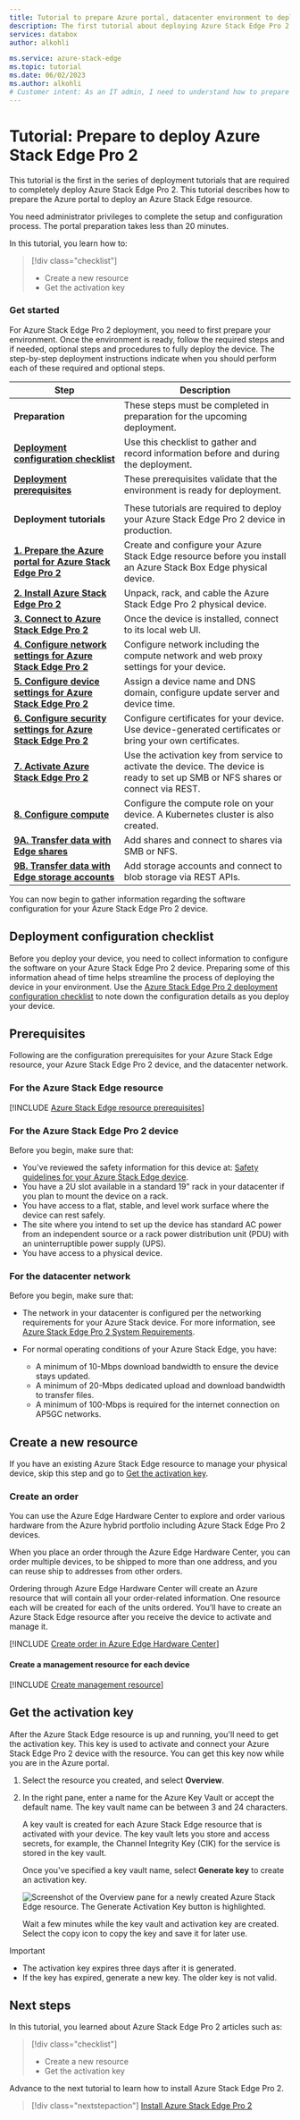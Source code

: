 ```yaml
---
title: Tutorial to prepare Azure portal, datacenter environment to deploy Azure Stack Edge Pro 2
description: The first tutorial about deploying Azure Stack Edge Pro 2 involves preparing the Azure portal.
services: databox
author: alkohli

ms.service: azure-stack-edge
ms.topic: tutorial
ms.date: 06/02/2023
ms.author: alkohli
# Customer intent: As an IT admin, I need to understand how to prepare the portal to deploy Azure Stack Edge Pro 2 so I can use it to transfer data to Azure. 
---
```

# Tutorial: Prepare to deploy Azure Stack Edge Pro 2 

This tutorial is the first in the series of deployment tutorials that are required to completely deploy Azure Stack Edge Pro 2. This tutorial describes how to prepare the Azure portal to deploy an Azure Stack Edge resource.

You need administrator privileges to complete the setup and configuration process. The portal preparation takes less than 20 minutes.

In this tutorial, you learn how to:

> [!div class="checklist"]
> * Create a new resource
> * Get the activation key

### Get started

For Azure Stack Edge Pro 2 deployment, you need to first prepare your environment. Once the environment is ready, follow the required steps and if needed, optional steps and procedures to fully deploy the device. The step-by-step deployment instructions indicate when you should perform each of these required and optional steps.

| Step | Description |
| --- | --- |
| **Preparation** |These steps must be completed in preparation for the upcoming deployment. |
| **[Deployment configuration checklist](#deployment-configuration-checklist)** |Use this checklist to gather and record information before and during the deployment. |
| **[Deployment prerequisites](#prerequisites)** |These prerequisites validate that the environment is ready for deployment. |
|  | |
|**Deployment tutorials** |These tutorials are required to deploy your Azure Stack Edge Pro 2 device in production. |
|**[1. Prepare the Azure portal for Azure Stack Edge Pro 2](azure-stack-edge-pro-2-deploy-prep.md)** |Create and configure your Azure Stack Edge resource before you install an Azure Stack Box Edge physical device. |
|**[2. Install Azure Stack Edge Pro 2](azure-stack-edge-pro-2-deploy-install.md)**|Unpack, rack, and cable the Azure Stack Edge Pro 2 physical device.  |
|**[3. Connect to Azure Stack Edge Pro 2](azure-stack-edge-pro-2-deploy-connect.md)** |Once the device is installed, connect to its local web UI.  |
|**[4. Configure network settings for Azure Stack Edge Pro 2](azure-stack-edge-pro-2-deploy-configure-network-compute-web-proxy.md)** |Configure network including the compute network and web proxy settings for your device.   |
|**[5. Configure device settings for Azure Stack Edge Pro 2](azure-stack-edge-pro-2-deploy-set-up-device-update-time.md)** |Assign a device name and DNS domain, configure update server and device time. |
|**[6. Configure security settings for Azure Stack Edge Pro 2](azure-stack-edge-pro-r-security.md)** |Configure certificates for your device. Use device-generated certificates or bring your own certificates.   |
|**[7. Activate Azure Stack Edge Pro 2](azure-stack-edge-pro-2-deploy-activate.md)** |Use the activation key from service to activate the device. The device is ready to set up SMB or NFS shares or connect via REST. |
|**[8. Configure compute](azure-stack-edge-pro-2-deploy-configure-compute.md)** |Configure the compute role on your device. A Kubernetes cluster is also created. |
|**[9A. Transfer data with Edge shares](./azure-stack-edge-gpu-deploy-add-shares.md)** |Add shares and connect to shares via SMB or NFS. |
|**[9B. Transfer data with Edge storage accounts](./azure-stack-edge-gpu-deploy-add-storage-accounts.md)** |Add storage accounts and connect to blob storage via REST APIs. |

You can now begin to gather information regarding the software configuration for your Azure Stack Edge Pro 2 device.

## Deployment configuration checklist

Before you deploy your device, you need to collect information to configure the software on your Azure Stack Edge Pro 2 device. Preparing some of this information ahead of time helps streamline the process of deploying the device in your environment. Use the [Azure Stack Edge Pro 2 deployment configuration checklist](azure-stack-edge-pro-2-deploy-checklist.md) to note down the configuration details as you deploy your device.


## Prerequisites

Following are the configuration prerequisites for your Azure Stack Edge resource, your Azure Stack Edge Pro 2 device, and the datacenter network.

### For the Azure Stack Edge resource

[!INCLUDE [Azure Stack Edge resource prerequisites](../../includes/azure-stack-edge-gateway-resource-prerequisites.md)]

### For the Azure Stack Edge Pro 2 device

Before you begin, make sure that:

- You've reviewed the safety information for this device at: [Safety guidelines for your Azure Stack Edge device](azure-stack-edge-pro-2-safety.md).
- You have a 2U slot available in a standard 19" rack in your datacenter if you plan to mount the device on a rack. 
- You have access to a flat, stable, and level work surface where the device can rest safely.
- The site where you intend to set up the device has standard AC power from an independent source or a rack power distribution unit (PDU) with an uninterruptible power supply (UPS).
- You have access to a physical device.


### For the datacenter network

Before you begin, make sure that:

- The network in your datacenter is configured per the networking requirements for your Azure Stack device. For more information, see [Azure Stack Edge Pro 2 System Requirements](azure-stack-edge-pro-2-system-requirements.md).

- For normal operating conditions of your Azure Stack Edge, you have:

    - A minimum of 10-Mbps download bandwidth to ensure the device stays updated.
    - A minimum of 20-Mbps dedicated upload and download bandwidth to transfer files.
    - A minimum of 100-Mbps is required for the internet connection on AP5GC networks.

## Create a new resource

If you have an existing Azure Stack Edge resource to manage your physical device, skip this step and go to [Get the activation key](#get-the-activation-key).

### Create an order 

You can use the Azure Edge Hardware Center to explore and order various hardware from the Azure hybrid portfolio including Azure Stack Edge Pro 2 devices.

When you place an order through the Azure Edge Hardware Center, you can order multiple devices, to be shipped to more than one address, and you can reuse ship to addresses from other orders.

Ordering through Azure Edge Hardware Center will create an Azure resource that will contain all your order-related information. One resource each will be created for each of the units ordered. You’ll have to create an Azure Stack Edge resource after you receive the device to activate and manage it.

[!INCLUDE [Create order in Azure Edge Hardware Center](../../includes/azure-edge-hardware-center-new-order.md)]

#### Create a management resource for each device

[!INCLUDE [Create management resource](../../includes/azure-edge-hardware-center-create-management-resource.md)]

## Get the activation key

After the Azure Stack Edge resource is up and running, you'll need to get the activation key. This key is used to activate and connect your Azure Stack Edge Pro 2 device with the resource. You can get this key now while you are in the Azure portal.

1. Select the resource you created, and select **Overview**.

2. In the right pane, enter a name for the Azure Key Vault or accept the default name. The key vault name can be between 3 and 24 characters.

   A key vault is created for each Azure Stack Edge resource that is activated with your device. The key vault lets you store and access secrets, for example, the Channel Integrity Key (CIK) for the service is stored in the key vault. 

   Once you've specified a key vault name, select **Generate key** to create an activation key. 

   ![Screenshot of the Overview pane for a newly created Azure Stack Edge resource. The Generate Activation Key button is highlighted.](media/azure-stack-edge-pro-2-deploy-prep/generate-activation-key-1.png)

   Wait a few minutes while the key vault and activation key are created. Select the copy icon to copy the key and save it for later use.


> [!IMPORTANT]
> - The activation key expires three days after it is generated.
> - If the key has expired, generate a new key. The older key is not valid.

## Next steps

In this tutorial, you learned about Azure Stack Edge Pro 2 articles such as:

> [!div class="checklist"]
> * Create a new resource
> * Get the activation key

Advance to the next tutorial to learn how to install Azure Stack Edge Pro 2.

> [!div class="nextstepaction"]
> [Install Azure Stack Edge Pro 2](./azure-stack-edge-pro-2-deploy-install.md)
